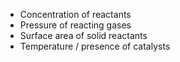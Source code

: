 - Concentration of reactants
- Pressure of reacting gases
- Surface area of solid reactants
- Temperature / presence of catalysts